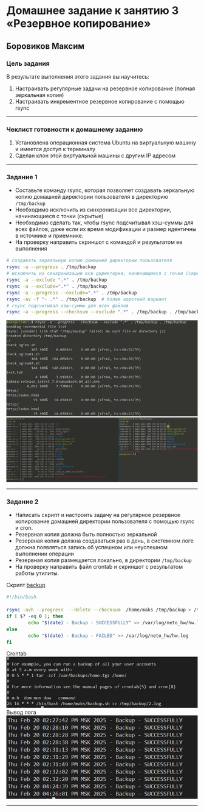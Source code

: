 # Домашнее задание к занятию 3 «Резервное копирование»

## Боровиков Максим

### Цель задания
В результате выполнения этого задания вы научитесь:
1. Настраивать регулярные задачи на резервное копирование (полная зеркальная копия)
2. Настраивать инкрементное резервное копирование с помощью rsync

------

### Чеклист готовности к домашнему заданию

1. Установлена операционная система Ubuntu на виртуальную машину и имеется доступ к терминалу
2. Сделан клон этой виртуальной машины с другим IP адресом

------

### Задание 1
- Составьте команду rsync, которая позволяет создавать зеркальную копию домашней директории пользователя в директорию `/tmp/backup`
- Необходимо исключить из синхронизации все директории, начинающиеся с точки (скрытые)
- Необходимо сделать так, чтобы rsync подсчитывал хэш-суммы для всех файлов, даже если их время модификации и размер идентичны в источнике и приемнике.
- На проверку направить скриншот с командой и результатом ее выполнения

```bash
# создавать зеркальную копию домашней директории пользователя
rsync -a --progress . /tmp/backup
# исключить из синхронизации все директории, начинающиеся с точки (скрытые)
rsync -a --exclude ".*" . /tmp/backup
rsync -a --exclude=".*" . /tmp/backup
rsync -a --progress --exclude=".*" . /tmp/backup
rsync -av -f "- .*" . /tmp/backup  # более короткий вариант
# rsync подсчитывал хэш-суммы для всех файлов
rsync -a --progress --checksum --exclude ".*" . /tmp/backup . /tmp/backup
```
![rsync_01](img/rsync_01.JPG)  
![rsync_02](img/rsync_02.JPG)  

------

### Задание 2
- Написать скрипт и настроить задачу на регулярное резервное копирование домашней директории пользователя с помощью rsync и cron.
- Резервная копия должна быть полностью зеркальной
- Резервная копия должна создаваться раз в день, в системном логе должна появляться запись об успешном или неуспешном выполнении операции
- Резервная копия размещается локально, в директории `/tmp/backup`
- На проверку направить файл crontab и скриншот с результатом работы утилиты.

Скрипт [backup](config/backup.sh)

```bash
#!/bin/bash

rsync -avh --progress  --delete --checksum  /home/maks /tmp/backup > /tmp/backup/1.log 
if [ $? -eq 0 ]; then
        echo "$(date) - Backup - SUCCESSFULLY" >> /var/log/neto_hw/hw.log
else
        echo "$(date) - Backup - FAILED" >> /var/log/neto_hw/hw.log
fi
```
Crontab  
![crontab_01](img/crontab_01.JPG)  
Вывод лога  
![log](img/log.JPG)

---
